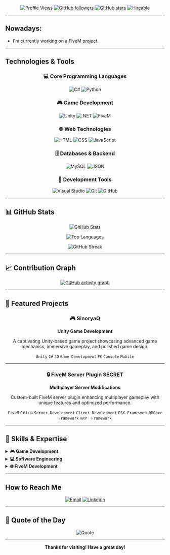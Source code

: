 <div align="center">

![Profile Views](https://komarev.com/ghpvc/?username=Mohammad-Hameedat&color=blueviolet&style=flat-square&label=Profile+Views)
[![GitHub followers](https://img.shields.io/github/followers/Mohammad-Hameedat?label=Followers&style=social)](https://github.com/Mohammad-Hameedat)
[![GitHub stars](https://img.shields.io/github/stars/Mohammad-Hameedat?affiliations=OWNER&style=social)](https://github.com/Mohammad-Hameedat)
[![Hireable](https://img.shields.io/badge/Hireable-YES-success?style=flat-square)](https://github.com/Mohammad-Hameedat)

</div>

---

## Nowadays:

- I'm currently working on a FiveM project.

---

## Technologies & Tools

<div align="center">

### 💻 Core Programming Languages
![C#](https://img.shields.io/badge/C%23-239120?style=for-the-badge&logo=c-sharp&logoColor=white)
![Python](https://img.shields.io/badge/Python-3776AB?style=for-the-badge&logo=python&logoColor=white)

### 🎮 Game Development
![Unity](https://img.shields.io/badge/Unity-000000?style=for-the-badge&logo=unity&logoColor=white)
![.NET](https://img.shields.io/badge/.NET-512BD4?style=for-the-badge&logo=dotnet&logoColor=white)
![FiveM](https://img.shields.io/badge/FiveM-F40552?style=for-the-badge&logo=fivem&logoColor=white)

### 🌐 Web Technologies
![HTML](https://img.shields.io/badge/HTML-E34F26?style=for-the-badge&logo=html5&logoColor=white)
![CSS](https://img.shields.io/badge/CSS-1572B6?style=for-the-badge&logo=css3&logoColor=white)
![JavaScript](https://img.shields.io/badge/JavaScript-F7DF1E?style=for-the-badge&logo=javascript&logoColor=black)

### 🗄️ Databases & Backend
![MySQL](https://img.shields.io/badge/MySQL-4479A1?style=for-the-badge&logo=mysql&logoColor=white)
![JSON](https://img.shields.io/badge/JSON-000000?style=for-the-badge&logo=json&logoColor=white)

### 🔧 Development Tools
![Visual Studio](https://img.shields.io/badge/Visual_Studio-5C2D91?style=for-the-badge&logo=visual-studio&logoColor=white)
![Git](https://img.shields.io/badge/Git-F05032?style=for-the-badge&logo=git&logoColor=white)
![GitHub](https://img.shields.io/badge/GitHub-181717?style=for-the-badge&logo=github&logoColor=white)

</div>

---

## 📊 GitHub Stats

<div align="center">
  
![GitHub Stats](https://github-readme-stats.vercel.app/api?username=Mohammad-Hameedat&show_icons=true&theme=radical&hide_border=true&include_all_commits=true&count_private=true)

![Top Languages](https://github-readme-stats.vercel.app/api/top-langs/?username=Mohammad-Hameedat&layout=compact&theme=radical&hide_border=true)

![GitHub Streak](https://github-readme-streak-stats.herokuapp.com/?user=Mohammad-Hameedat&theme=radical&hide_border=true)

</div>

---

## 📈 Contribution Graph

<div align="center">

[![GitHub activity graph](https://github-readme-activity-graph.vercel.app/graph?username=Mohammad-Hameedat&theme=react-dark&hide_border=true)](https://github.com/Mohammad-Hameedat)

</div>

---

## 🌟 Featured Projects

<div align="center">

### 🎮 SinoryaQ
**Unity Game Development**

A captivating Unity-based game project showcasing advanced game mechanics, immersive gameplay, and polished game design.

`Unity` `C#` `3D` `Game Development`
`PC` `Console` `Mobile`

---

### 🔒 FiveM Server Plugin **SECRET**
**Multiplayer Server Modifications**

Custom-built FiveM server plugin enhancing multiplayer gameplay with unique features and optimized performance.

`FiveM` `C#` `Lua` `Server Development` `Client Development`
`ESX Framework` `QBCore Framework` `vRP  Framework`

</div>

---

## 🎯 Skills & Expertise

<details>
<summary><b>🎮 Game Development</b></summary>
<br>

- Unity Engine (2D/3D)
- Game Physics & Mechanics
- Character Controllers
- AI & Pathfinding
- Animation Systems
- Level Design
- Game Optimization
- Cross-Platform Development (PC, Console, Mobile)

</details>

<details>
<summary><b>💻 Software Engineering</b></summary>
<br>

- Object-Oriented Programming (OOP)
- Design Patterns
- Clean Code Architecture
- Version Control (Git)
- Debugging & Profiling
- Database Management (MySQL, JSON)
- API Development
- Performance Optimization
- Web Development (HTML, CSS, JavaScript)

</details>

<details>
<summary><b>🌐 FiveM Development</b></summary>
<br>

- Resource Development
- Server-Side & Client-Side Scripting (C# + Lua)
- Database Integration (MySQL, JSON)
- ESX Framework
- QBCore Framework
- vRP Framework
- Server Optimization
- Anti-Cheat Systems

</details>

---

## How to Reach Me

<div align="center">

[![Email](https://img.shields.io/badge/Email-D14836?style=for-the-badge&logo=gmail&logoColor=white)](mailto:1975mw1975@gmail.com)
[![LinkedIn](https://img.shields.io/badge/LinkedIn-0077B5?style=for-the-badge&logo=linkedin&logoColor=white)]([https://linkedin.com/in/your-profile](https://www.linkedin.com/in/mohammad-hameedat/))

</div>

---

## 💭 Quote of the Day

<div align="center">

![Quote](https://quotes-github-readme.vercel.app/api?type=horizontal&theme=radical)

</div>

---

<div align="center">

**Thanks for visiting! Have a great day!**

</div>
